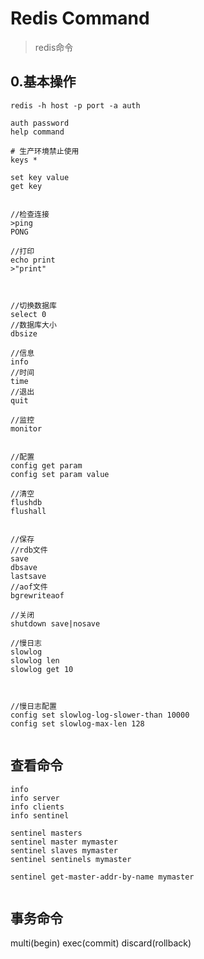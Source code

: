 
# Redis Command

> redis命令


## 0.基本操作

```
redis -h host -p port -a auth

auth password
help command

# 生产环境禁止使用
keys *

set key value
get key

```

```

//检查连接
>ping
PONG

//打印
echo print
>"print"



//切换数据库
select 0
//数据库大小
dbsize

//信息
info
//时间
time
//退出
quit

//监控
monitor


//配置
config get param
config set param value

//清空
flushdb
flushall


//保存
//rdb文件
save
dbsave
lastsave
//aof文件
bgrewriteaof

//关闭
shutdown save|nosave

//慢日志
slowlog
slowlog len
slowlog get 10



//慢日志配置
config set slowlog-log-slower-than 10000
config set slowlog-max-len 128


```


## 查看命令

```
info
info server
info clients
info sentinel

sentinel masters
sentinel master mymaster
sentinel slaves mymaster
sentinel sentinels mymaster

sentinel get-master-addr-by-name mymaster


```


## 事务命令

multi(begin)
exec(commit)
discard(rollback)